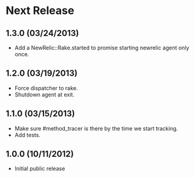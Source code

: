 # Next Release

## 1.3.0 (03/24/2013)

* Add a NewRelic::Rake.started to promise starting newrelic agent only
  once.

## 1.2.0 (03/19/2013)

* Force dispatcher to rake.
* Shutdown agent at exit.

## 1.1.0 (03/15/2013)

* Make sure #method_tracer is there by the time we start tracking.
* Add tests.

## 1.0.0 (10/11/2012)

* Initial public release
